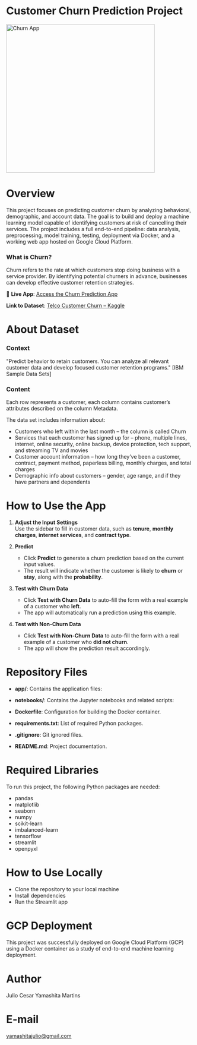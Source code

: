 # Customer Churn Prediction Project

<img align="center" alt="Churn App" width="400" src="https://propz.com.br/wp-content/uploads/2022/12/capa-6-jpg-1200x900.webp">

# Overview
This project focuses on predicting customer churn by analyzing behavioral, demographic, and account data. The goal is to build and deploy a machine learning model capable of identifying customers at risk of cancelling their services. The project includes a full end-to-end pipeline: data analysis, preprocessing, model training, testing, deployment via Docker, and a working web app hosted on Google Cloud Platform.

### What is Churn?
Churn refers to the rate at which customers stop doing business with a service provider. By identifying potential churners in advance, businesses can develop effective customer retention strategies.

🔗 **Live App**: [Access the Churn Prediction App](https://churn-prediction-app-387157899811.us-central1.run.app/)

**Link to Dataset**: [Telco Customer Churn – Kaggle](https://www.kaggle.com/datasets/blastchar/telco-customer-churn)

# About Dataset

### Context
"Predict behavior to retain customers. You can analyze all relevant customer data and develop focused customer retention programs." [IBM Sample Data Sets]

### Content
Each row represents a customer, each column contains customer’s attributes described on the column Metadata.

The data set includes information about:

- Customers who left within the last month – the column is called Churn
- Services that each customer has signed up for – phone, multiple lines, internet, online security, online backup, device protection, tech support, and streaming TV and movies
- Customer account information – how long they’ve been a customer, contract, payment method, paperless billing, monthly charges, and total charges
- Demographic info about customers – gender, age range, and if they have partners and dependents

# How to Use the App

1. **Adjust the Input Settings**  
   Use the sidebar to fill in customer data, such as **tenure**, **monthly charges**, **internet services**, and **contract type**.

2. **Predict**  
   - Click **Predict** to generate a churn prediction based on the current input values.  
   - The result will indicate whether the customer is likely to **churn** or **stay**, along with the **probability**.

3. **Test with Churn Data**  
   - Click **Test with Churn Data** to auto-fill the form with a real example of a customer who **left**.  
   - The app will automatically run a prediction using this example.

4. **Test with Non-Churn Data**  
   - Click **Test with Non-Churn Data** to auto-fill the form with a real example of a customer who **did not churn**.  
   - The app will show the prediction result accordingly.

# Repository Files

- **app/**: Contains the application files:

- **notebooks/**: Contains the Jupyter notebooks and related scripts:

- **Dockerfile**: Configuration for building the Docker container.

- **requirements.txt**: List of required Python packages.

- **.gitignore**: Git ignored files.

- **README.md**: Project documentation.

# Required Libraries
To run this project, the following Python packages are needed:

- pandas
- matplotlib
- seaborn
- numpy
- scikit-learn
- imbalanced-learn
- tensorflow
- streamlit
- openpyxl

# How to Use Locally
- Clone the repository to your local machine
- Install dependencies
- Run the Streamlit app

# GCP Deployment
This project was successfully deployed on Google Cloud Platform (GCP) using a Docker container as a study of end-to-end machine learning deployment.

# Author
Julio Cesar Yamashita Martins

# E-mail
yamashitajulio@gmail.com